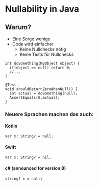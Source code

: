 # Nullability in Java

## Warum?
* Eine Sorge wenige
* Code wird einfacher
  - Keine Nullchecks nötig
  - Keine Tests für Nullchecks

```
int doSomething(MyObject object) { 
  if(object == null) return 0; 
  //... 
} 
```
```
@Test 
void shouldReturnZeroWhenNull() { 
  int actual = doSomething(null); 
  AssertEquals(0,actual); 
} 
```

### Neuere Sprachen machen das auch:

#### Kotlin  
`var x: String? = null;`
#### Swift 
`var x: String? = nil;`
#### c# (announced for version 8) 
`string? x = null;`
